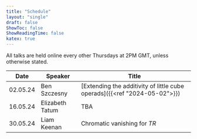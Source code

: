 ```yaml
---
title: "Schedule"
layout: "single"
draft: false
ShowToc: false
ShowReadingTime: false
katex: true
---
```


All talks are held online every other Thursdays at 2PM GMT, unless otherwise stated. 

|Date    |Speaker                |Title|
|--------|-----------------------|-----|
|02.05.24|Ben Szczesny           |[Extending the additivity of little cube operads]({{<ref "2024-05-02">}})|
|16.05.24|Elizabeth Tatum        |TBA|
|30.05.24|Liam Keenan            |Chromatic vanishing for $TR$|


 